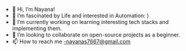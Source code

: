 - 👋 Hi, I’m Nayana!
- 👀 I’m fascinated by Life and interested in Automation: )
- 🌱 I’m currently working on learning interesting tech stacks and implementing them.
- 💞️ I’m looking to collaborate on open-source projects as a beginner.
- 📫 How to reach me -nayanas7667@gmail.com

<!---
nk7608/nk7608 is a ✨ special ✨ repository because its `README.md` (this file) appears on your GitHub profile.
You can click the Preview link to take a look at your changes.
--->
